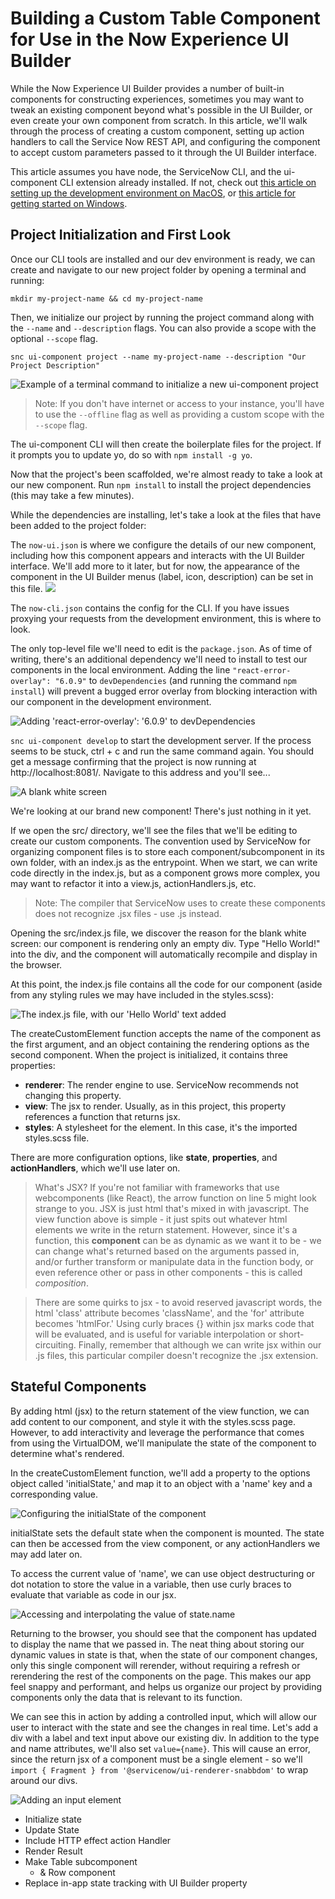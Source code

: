 # Building a Custom Table Component for Use in the Now Experience UI Builder

While the Now Experience UI Builder provides a number of built-in components for constructing experiences, sometimes you may want to tweak an existing component beyond what's possible in the UI Builder, or even create your own component from scratch. In this article, we'll walk through the process of creating a custom component, setting up action handlers to call the Service Now REST API, and configuring the component to accept custom parameters passed to it through the UI Builder interface.

This article assumes you have node, the ServiceNow CLI, and the ui-component CLI extension already installed. If not, check out [this article on setting up the development environment on MacOS](https://creator-dna.com/blog/macos-setup), or [this article for getting started on Windows](https://creator-dna.com/blog/1hj866nlrwslzlesekt0c14grhh8u1).

## Project Initialization and First Look

Once our CLI tools are installed and our dev environment is ready, we can create and navigate to our new project folder by opening a terminal and running:

`mkdir my-project-name && cd my-project-name`

Then, we initialize our project by running the project command along with the `--name` and `--description` flags. You can also provide a scope with the optional `--scope` flag. 

`snc ui-component project --name my-project-name --description "Our Project Description"`

<img src="images/First-Look_1.png" alt="Example of a terminal command to initialize a new ui-component project"/>

> Note: If you don't have internet or access to your instance, you'll have to use the `--offline` flag as well as providing a custom scope with the `--scope` flag.

The ui-component CLI will then create the boilerplate files for the project. If it prompts you to update yo, do so with `npm install -g yo`.

Now that the project's been scaffolded, we're almost ready to take a look at our new component. Run `npm install` to install the project dependencies (this may take a few minutes).

While the dependencies are installing, let's take a look at the files that have been added to the project folder:

The `now-ui.json` is where we configure the details of our new component, including how this component appears and interacts with the UI Builder interface. We'll add more to it later, but for now, the appearance of the component in the UI Builder menus (label, icon, description) can be set in this file.
<img src="images/First-Look_2.png">

The `now-cli.json` contains the config for the CLI. If you have issues proxying your requests from the development environment, this is where to look.

The only top-level file we'll need to edit is the `package.json`. As of time of writing, there's an additional dependency we'll need to install to test our components in the local environment. Adding the line `"react-error-overlay": "6.0.9"` to `devDependencies` (and running the command `npm install`) will prevent a bugged error overlay from blocking interaction with our component in the development environment.

<img src="images/First-Look_5.png" alt="Adding 'react-error-overlay': '6.0.9' to devDependencies" />

`snc ui-component develop` to start the development server. If the process seems to be stuck, ctrl + c and run the same command again. You should get a message confirming that the project is now running at http://localhost:8081/. Navigate to this address and you'll see...

<img src="images/First-Look_6.png" alt="A blank white screen" />

We're looking at our brand new component! There's just nothing in it yet.

If we open the src/ directory, we'll see the files that we'll be editing to create our custom components. The convention used by ServiceNow for organizing component files is to store each component/subcomponent in its own folder, with an index.js as the entrypoint. When we start, we can write code directly in the index.js, but as a component grows more complex, you may want to refactor it into a view.js, actionHandlers.js, etc.

> Note: The compiler that ServiceNow uses to create these components does not recognize .jsx files - use .js instead.

Opening the src/index.js file, we discover the reason for the blank white screen: our component is rendering only an empty div. Type "Hello World!" into the div, and the component will automatically recompile and display in the browser.

At this point, the index.js file contains all the code for our component (aside from any styling rules we may have included in the styles.scss):

<img src="images/First-Look_7.png" alt="The index.js file, with our 'Hello World' text added" />

The createCustomElement function accepts the name of the component as the first argument, and an object containing the rendering options as the second component. When the project is initialized, it contains three properties:

- **renderer**: The render engine to use. ServiceNow recommends not changing this property.
- **view**: The jsx to render. Usually, as in this project, this property references a function that returns jsx.
- **styles**: A stylesheet for the element. In this case, it's the imported styles.scss file.

There are more configuration options, like **state**, **properties**, and **actionHandlers**, which we'll use later on. 

> What's JSX? If you're not familiar with frameworks that use webcomponents (like React), the arrow function on line 5 might look strange to you. JSX is just html that's mixed in with javascript. The view function above is simple - it just spits out whatever html elements we write in the return statement. However, since it's a function, this **component** can be as dynamic as we want it to be - we can change what's returned based on the arguments passed in, and/or further transform or manipulate data in the function body, or even reference other or pass in other components - this is called *composition*.

> There are some quirks to jsx - to avoid reserved javascript words, the html 'class' attribute becomes 'className', and the 'for' attribute becomes 'htmlFor.' Using curly braces {} within jsx marks code that will be evaluated, and is useful for variable interpolation or short-circuiting. Finally, remember that although we can write jsx within our .js files, this particular compiler doesn't recognize the .jsx extension.

## Stateful Components

By adding html (jsx) to the return statement of the view function, we can add content to our component, and style it with the styles.scss page. However, to add interactivity and leverage the performance that comes from using the VirtualDOM, we'll manipulate the state of the component to determine what's rendered.

In the createCustomElement function, we'll add a property to the options object called 'initialState,' and map it to an object with a 'name' key and a corresponding value.

<img src="images/State_1.png" alt="Configuring the initialState of the component">

 initialState sets the default state when the component is mounted. The state can then be accessed from the view component, or any actionHandlers we may add later on.

 To access the current value of 'name', we can use object destructuring or dot notation to store the value in a variable, then use curly braces to evaluate that variable as code in our jsx.

<img src="images/State_2.png" alt="Accessing and interpolating the value of state.name">

Returning to the browser, you should see that the component has updated to display the name that we passed in. The neat thing about storing our dynamic values in state is that, when the state of our component changes, only this single component will rerender, without requiring a refresh or rerendering the rest of the components on the page. This makes our app feel snappy and performant, and helps us organize our project by providing components only the data that is relevant to its function.

We can see this in action by adding a controlled input, which will allow our user to interact with the state and see the changes in real time. Let's add a div with a label and text input above our existing div. In addition to the type and name attributes, we'll also set `value={name}`. This will cause an error, since the return jsx of a component must be a single element - so we'll `import { Fragment } from '@servicenow/ui-renderer-snabbdom'` to wrap around our divs. 

<img src="images/State_3.png" alt="Adding an input element">

* Initialize state
* Update State
* Include HTTP effect action Handler
* Render Result
* Make Table subcomponent
    * & Row component
* Replace in-app state tracking with UI Builder property
